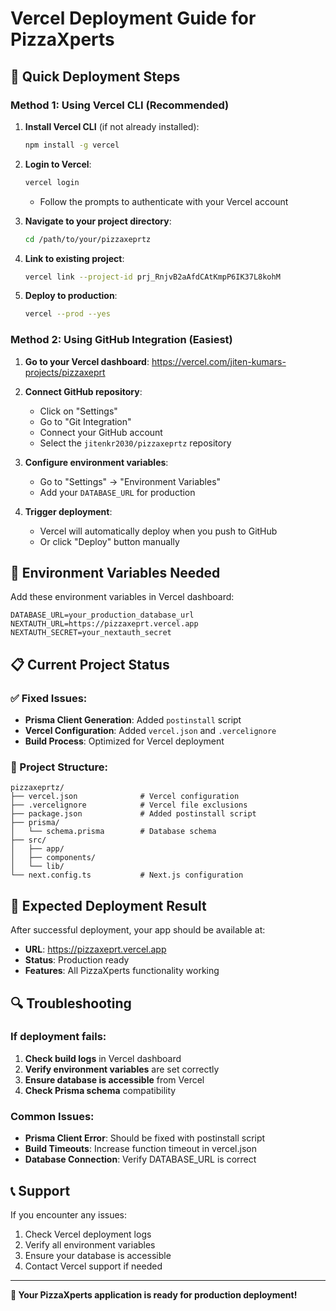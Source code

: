 # Vercel Deployment Guide for PizzaXperts

## 🚀 Quick Deployment Steps

### Method 1: Using Vercel CLI (Recommended)

1. **Install Vercel CLI** (if not already installed):
   ```bash
   npm install -g vercel
   ```

2. **Login to Vercel**:
   ```bash
   vercel login
   ```
   - Follow the prompts to authenticate with your Vercel account

3. **Navigate to your project directory**:
   ```bash
   cd /path/to/your/pizzaxeprtz
   ```

4. **Link to existing project**:
   ```bash
   vercel link --project-id prj_RnjvB2aAfdCAtKmpP6IK37L8kohM
   ```

5. **Deploy to production**:
   ```bash
   vercel --prod --yes
   ```

### Method 2: Using GitHub Integration (Easiest)

1. **Go to your Vercel dashboard**: https://vercel.com/jiten-kumars-projects/pizzaxeprt

2. **Connect GitHub repository**:
   - Click on "Settings"
   - Go to "Git Integration"
   - Connect your GitHub account
   - Select the `jitenkr2030/pizzaxeprtz` repository

3. **Configure environment variables**:
   - Go to "Settings" → "Environment Variables"
   - Add your `DATABASE_URL` for production

4. **Trigger deployment**:
   - Vercel will automatically deploy when you push to GitHub
   - Or click "Deploy" button manually

## 🔧 Environment Variables Needed

Add these environment variables in Vercel dashboard:

```env
DATABASE_URL=your_production_database_url
NEXTAUTH_URL=https://pizzaxeprt.vercel.app
NEXTAUTH_SECRET=your_nextauth_secret
```

## 📋 Current Project Status

### ✅ Fixed Issues:
- **Prisma Client Generation**: Added `postinstall` script
- **Vercel Configuration**: Added `vercel.json` and `.vercelignore`
- **Build Process**: Optimized for Vercel deployment

### 📁 Project Structure:
```
pizzaxeprtz/
├── vercel.json              # Vercel configuration
├── .vercelignore            # Vercel file exclusions
├── package.json             # Added postinstall script
├── prisma/
│   └── schema.prisma        # Database schema
├── src/
│   ├── app/
│   ├── components/
│   └── lib/
└── next.config.ts           # Next.js configuration
```

## 🎯 Expected Deployment Result

After successful deployment, your app should be available at:
- **URL**: https://pizzaxeprt.vercel.app
- **Status**: Production ready
- **Features**: All PizzaXperts functionality working

## 🔍 Troubleshooting

### If deployment fails:

1. **Check build logs** in Vercel dashboard
2. **Verify environment variables** are set correctly
3. **Ensure database is accessible** from Vercel
4. **Check Prisma schema** compatibility

### Common Issues:

- **Prisma Client Error**: Should be fixed with postinstall script
- **Build Timeouts**: Increase function timeout in vercel.json
- **Database Connection**: Verify DATABASE_URL is correct

## 📞 Support

If you encounter any issues:
1. Check Vercel deployment logs
2. Verify all environment variables
3. Ensure your database is accessible
4. Contact Vercel support if needed

---

**🎉 Your PizzaXperts application is ready for production deployment!**
